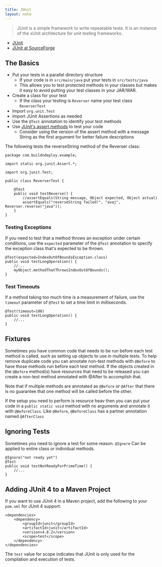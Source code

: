 ```yaml
---
title: JUnit
layout: note
---
```


> JUnit is a simple framework to write repeatable tests. It is an instance of the xUnit architecture for unit testing frameworks. 

* [JUnit](http://www.junit.org/)
* [JUnit at SourceForge](http://junit.sourceforge.net/)

## The Basics

* Put your tests in a parallel directory structure
  * If your code is in `src/main/java` put your tests in `src/tests/java`
  * This allows you to test protected methods in your classes but makes it easy to avoid putting your test classes in your JAR/WAR.
* Create a class for your test
  * If the class your testing is `Reverser` name your test class `ReverserTest`
* Import `org.unit.Test`
* Import JUnit Assertions as needed
* Use the `@Test` annotation to identify your test methods
* Use [JUnit's assert methods](http://junit.sourceforge.net/javadoc/org/junit/Assert.html) to test your code
  * Consider using the version of the assert method with a message String as the first argument for better failure descriptions

The following tests the reverseString method of the Reverser class:

	package com.buildndeploy.example;

	import static org.junit.Assert.*;

	import org.junit.Test;

	public class ReverserTest {

		@Test
		public void testReverse() {
			//assertEquals(String message, Object expected, Object actual) 
			assertEquals("reverseString failed!", "avaj", Reverser.reverse("java"));
		}
	}

### Testing Exceptions

If you need to test that a method throws an exception under certain conditions, use the `expected` parameter of the `@Test` annotation to specify the exception class that's expected to be thrown.

	@Test(expected=IndexOutOfBoundsException.class)
	public void testLongOperation() {
		//...
		myObject.methodThatThrowsIndexOutOfBounds();
	}
	

### Test Timeouts

If a method taking too much time is a measurement of failure, use the `timeout` parameter of `@Test` to set a time limit in milliseconds.

	@Test(timeout=100)
	public void testLongOperation() {
		//...
	}

## Fixtures

Sometimes you have common code that needs to be run before each test method is called, such as setting up objects to use in multiple tests. To help remove duplicate code you can annotate non-test methods with `@Before` to have those methods run before each test method. If the objects created in the `@Before` method(s) have resources that need to be released you can create a non-test method annotated with @After to accomplish that.

Note that if multiple methods are annotated as `@Before` or `@After` that there is no guarantee that one method will be called before the other.

If the setup you need to perform is resource heav then you can put your code in a `public static void` method with no arguments and annotate it with `@BeforeClass`. Like `@Before`, `@BeforeClass` has a partner annotation named `@AfterClass`

## Ignoring Tests

Sometimes you need to ignore a test for some reason. `@Ignore` Can be applied to entire class or individual methods.

	@Ignore("not ready yet")
	@Test
	public void testNotReadyForPrimeTime() {
		//...
	}

## Adding JUnit 4 to a Maven Project

If you want to use JUnit 4 in a Maven project, add the following to your `pom.xml` for JUnit 4 support:

	<dependencies>
		<dependency>
			<groupId>junit</groupId>
			<artifactId>junit</artifactId>
			<version>4.8.2</version>
			<scope>test</scope>
		</dependency>
	</dependencies>

The `test` value for scope indicates that JUnit is only used for the compilation and execution of tests.
